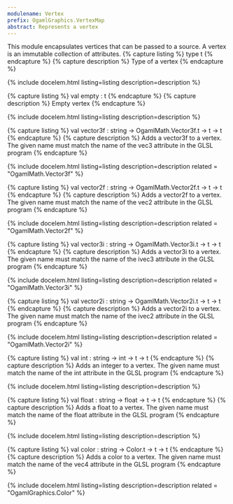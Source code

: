 ```yaml
---
modulename: Vertex 
prefix: OgamlGraphics.VertexMap
abstract: Represents a vertex
---
```



This module encapsulates vertices that can be passed to
 a source. A vertex is an immutable collection of
 attributes.
{% capture listing %}
type t
{% endcapture %}
{% capture description %}
Type of a vertex
{% endcapture %}

{% include docelem.html listing=listing description=description   %}

{% capture listing %}
val empty : t
{% endcapture %}
{% capture description %}
Empty vertex
{% endcapture %}

{% include docelem.html listing=listing description=description   %}

{% capture listing %}
val vector3f : string -> OgamlMath.Vector3f.t -> t -> t
{% endcapture %}
{% capture description %}
Adds a vector3f to a vertex. The given name must match
 the name of the vec3 attribute in the GLSL program
{% endcapture %}

{% include docelem.html listing=listing description=description  related = "OgamlMath.Vector3f" %}

{% capture listing %}
val vector2f : string -> OgamlMath.Vector2f.t -> t -> t
{% endcapture %}
{% capture description %}
Adds a vector2f to a vertex. The given name must match
 the name of the vec2 attribute in the GLSL program
{% endcapture %}

{% include docelem.html listing=listing description=description  related = "OgamlMath.Vector2f" %}

{% capture listing %}
val vector3i : string -> OgamlMath.Vector3i.t -> t -> t
{% endcapture %}
{% capture description %}
Adds a vector3i to a vertex. The given name must match
 the name of the ivec3 attribute in the GLSL program
{% endcapture %}

{% include docelem.html listing=listing description=description  related = "OgamlMath.Vector3i" %}

{% capture listing %}
val vector2i : string -> OgamlMath.Vector2i.t -> t -> t
{% endcapture %}
{% capture description %}
Adds a vector2i to a vertex. The given name must match
 the name of the ivec2 attribute in the GLSL program
{% endcapture %}

{% include docelem.html listing=listing description=description  related = "OgamlMath.Vector2i" %}

{% capture listing %}
val int : string -> int -> t -> t
{% endcapture %}
{% capture description %}
Adds an integer to a vertex. The given name must match
 the name of the int attribute in the GLSL program
{% endcapture %}

{% include docelem.html listing=listing description=description   %}

{% capture listing %}
val float : string -> float -> t -> t
{% endcapture %}
{% capture description %}
Adds a float to a vertex. The given name must match
 the name of the float attribute in the GLSL program
{% endcapture %}

{% include docelem.html listing=listing description=description   %}

{% capture listing %}
val color : string -> Color.t -> t -> t
{% endcapture %}
{% capture description %}
Adds a color to a vertex. The given name must match
 the name of the vec4 attribute in the GLSL program
{% endcapture %}

{% include docelem.html listing=listing description=description  related = "OgamlGraphics.Color" %}

